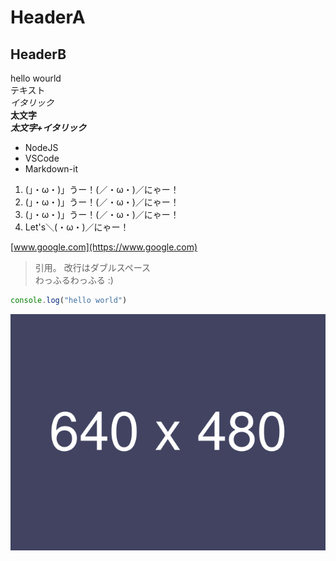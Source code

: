 # HeaderA
## HeaderB

hello wourld  
テキスト  
*イタリック*  
**太文字**  
***太文字+イタリック***  

* NodeJS
* VSCode
* Markdown-it

1. (」・ω・)」うー！(／・ω・)／にゃー！
2. (」・ω・)」うー！(／・ω・)／にゃー！
3. (」・ω・)」うー！(／・ω・)／にゃー！
4. Let's＼(・ω・)／にゃー！

[www.google.com](https://www.google.com)

> 引用。
> 改行はダブルスペース  
> わっふるわっふる :)

```js
console.log("hello world")
```

![](img/sample.png)